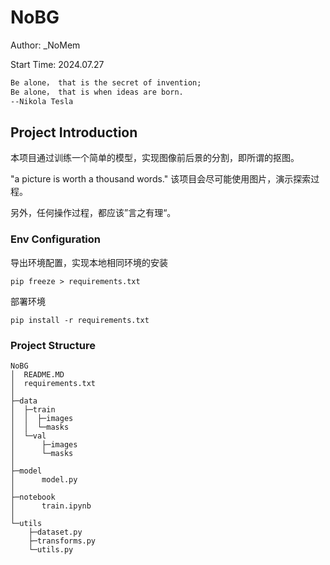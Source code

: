 
# NoBG

Author: _NoMem

Start Time: 2024.07.27

```txt
Be alone， that is the secret of invention;
Be alone， that is when ideas are born.
--Nikola Tesla
```

## Project Introduction

本项目通过训练一个简单的模型，实现图像前后景的分割，即所谓的抠图。

"a picture is worth a thousand words." 该项目会尽可能使用图片，演示探索过程。

另外，任何操作过程，都应该”言之有理“。

### Env Configuration

导出环境配置，实现本地相同环境的安装

```shell
pip freeze > requirements.txt
```

部署环境

```shell
pip install -r requirements.txt
```

### Project Structure

```shell
NoBG
│  README.MD
│  requirements.txt
│
├─data
│  ├─train
│  │  ├─images
│  │  └─masks
│  └─val
│      ├─images
│      └─masks
│
├─model
│      model.py
│
├─notebook
│      train.ipynb
│
└─utils
    ├─dataset.py
    ├─transforms.py
    └─utils.py
